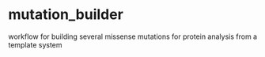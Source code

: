 # mutation_builder
workflow for building several missense mutations for protein analysis from a template system
